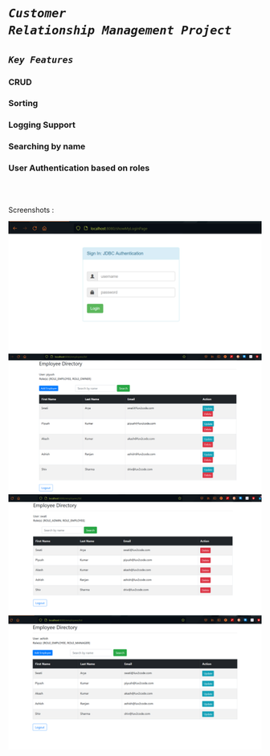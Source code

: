 # <em><code>Customer Relationship Management Project</code></em>

## <code><em>Key Features</em></code>

### CRUD
### Sorting
### Logging Support
### Searching by name
### User Authentication based on roles
<br><br>

Screenshots :

 <img src="login.png"> 
 <img src="page.png">
<img src="1.png">
<img src="2.png">
